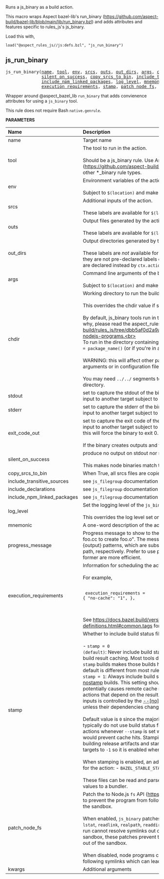 <!-- Generated with Stardoc: http://skydoc.bazel.build -->

Runs a js_binary as a build action.

This macro wraps Aspect bazel-lib's run_binary (https://github.com/aspect-build/bazel-lib/blob/main/lib/run_binary.bzl)
and adds attributes and features specific to rules_js's js_binary.

Load this with,

```starlark
load("@aspect_rules_js//js:defs.bzl", "js_run_binary")
```


<a id="js_run_binary"></a>

## js_run_binary

<pre>
js_run_binary(<a href="#js_run_binary-name">name</a>, <a href="#js_run_binary-tool">tool</a>, <a href="#js_run_binary-env">env</a>, <a href="#js_run_binary-srcs">srcs</a>, <a href="#js_run_binary-outs">outs</a>, <a href="#js_run_binary-out_dirs">out_dirs</a>, <a href="#js_run_binary-args">args</a>, <a href="#js_run_binary-chdir">chdir</a>, <a href="#js_run_binary-stdout">stdout</a>, <a href="#js_run_binary-stderr">stderr</a>, <a href="#js_run_binary-exit_code_out">exit_code_out</a>,
              <a href="#js_run_binary-silent_on_success">silent_on_success</a>, <a href="#js_run_binary-copy_srcs_to_bin">copy_srcs_to_bin</a>, <a href="#js_run_binary-include_transitive_sources">include_transitive_sources</a>, <a href="#js_run_binary-include_declarations">include_declarations</a>,
              <a href="#js_run_binary-include_npm_linked_packages">include_npm_linked_packages</a>, <a href="#js_run_binary-log_level">log_level</a>, <a href="#js_run_binary-mnemonic">mnemonic</a>, <a href="#js_run_binary-progress_message">progress_message</a>,
              <a href="#js_run_binary-execution_requirements">execution_requirements</a>, <a href="#js_run_binary-stamp">stamp</a>, <a href="#js_run_binary-patch_node_fs">patch_node_fs</a>, <a href="#js_run_binary-kwargs">kwargs</a>)
</pre>

Wrapper around @aspect_bazel_lib `run_binary` that adds convienence attributes for using a `js_binary` tool.

This rule does not require Bash `native.genrule`.


**PARAMETERS**


| Name  | Description | Default Value |
| :------------- | :------------- | :------------- |
| <a id="js_run_binary-name"></a>name |  Target name   |  none |
| <a id="js_run_binary-tool"></a>tool |  The tool to run in the action.<br><br>Should be a js_binary rule. Use Aspect bazel-lib's run_binary (https://github.com/aspect-build/bazel-lib/blob/main/lib/run_binary.bzl) for other *_binary rule types.   |  none |
| <a id="js_run_binary-env"></a>env |  Environment variables of the action.<br><br>Subject to <code>$(location)</code> and make variable expansion.   |  <code>{}</code> |
| <a id="js_run_binary-srcs"></a>srcs |  Additional inputs of the action.<br><br>These labels are available for <code>$(location)</code> expansion in <code>args</code> and <code>env</code>.   |  <code>[]</code> |
| <a id="js_run_binary-outs"></a>outs |  Output files generated by the action.<br><br>These labels are available for <code>$(location)</code> expansion in <code>args</code> and <code>env</code>.   |  <code>[]</code> |
| <a id="js_run_binary-out_dirs"></a>out_dirs |  Output directories generated by the action.<br><br>These labels are _not_ available for <code>$(location)</code> expansion in <code>args</code> and <code>env</code> since they are not pre-declared labels created via attr.output_list(). Output directories are declared instead by <code>ctx.actions.declare_directory</code>.   |  <code>[]</code> |
| <a id="js_run_binary-args"></a>args |  Command line arguments of the binary.<br><br>Subject to <code>$(location)</code> and make variable expansion.   |  <code>[]</code> |
| <a id="js_run_binary-chdir"></a>chdir |  Working directory to run the build action in.<br><br>This overrides the chdir value if set on the js_binary tool target.<br><br>By default, js_binary tools run in the root of the output tree. For more context on why, please read the aspect_rules_js README https://github.com/aspect-build/rules_js/tree/dbb5af0d2a9a2bb50e4cf4a96dbc582b27567155#running-nodejs-programs.<br><br>To run in the directory containing the js_run_binary in the output tree, use <code>chdir = package_name()</code> (or if you're in a macro, use <code>native.package_name()</code>).<br><br>WARNING: this will affect other paths passed to the program, either as arguments or in configuration files, which are workspace-relative.<br><br>You may need <code>../../</code> segments to re-relativize such paths to the new working directory.   |  <code>None</code> |
| <a id="js_run_binary-stdout"></a>stdout |  set to capture the stdout of the binary to a file, which can later be used as an input to another target subject to the same semantics as <code>outs</code>   |  <code>None</code> |
| <a id="js_run_binary-stderr"></a>stderr |  set to capture the stderr of the binary to a file, which can later be used as an input to another target subject to the same semantics as <code>outs</code>   |  <code>None</code> |
| <a id="js_run_binary-exit_code_out"></a>exit_code_out |  set to capture the exit code of the binary to a file, which can later be used as an input to another target subject to the same semantics as <code>outs</code>. Note that setting this will force the binary to exit 0.<br><br>If the binary creates outputs and these are declared, they must still be created   |  <code>None</code> |
| <a id="js_run_binary-silent_on_success"></a>silent_on_success |  produce no output on stdout nor stderr when program exits with status code 0.<br><br>This makes node binaries match the expected bazel paradigm.   |  <code>True</code> |
| <a id="js_run_binary-copy_srcs_to_bin"></a>copy_srcs_to_bin |  When True, all srcs files are copied to the output tree that are not already there.   |  <code>True</code> |
| <a id="js_run_binary-include_transitive_sources"></a>include_transitive_sources |  see <code>js_filegroup</code> documentation   |  <code>True</code> |
| <a id="js_run_binary-include_declarations"></a>include_declarations |  see <code>js_filegroup</code> documentation   |  <code>False</code> |
| <a id="js_run_binary-include_npm_linked_packages"></a>include_npm_linked_packages |  see <code>js_filegroup</code> documentation   |  <code>True</code> |
| <a id="js_run_binary-log_level"></a>log_level |  Set the logging level of the <code>js_binary</code> tool.<br><br>This overrides the log level set on the <code>js_binary</code> tool target.   |  <code>None</code> |
| <a id="js_run_binary-mnemonic"></a>mnemonic |  A one-word description of the action, for example, CppCompile or GoLink.   |  <code>"JsRunBinary"</code> |
| <a id="js_run_binary-progress_message"></a>progress_message |  Progress message to show to the user during the build, for example, "Compiling foo.cc to create foo.o". The message may contain %{label}, %{input}, or %{output} patterns, which are substituted with label string, first input, or output's path, respectively. Prefer to use patterns instead of static strings, because the former are more efficient.   |  <code>None</code> |
| <a id="js_run_binary-execution_requirements"></a>execution_requirements |  Information for scheduling the action.<br><br>For example,<br><br><pre><code> execution_requirements = {     "no-cache": "1", }, </code></pre><br><br>See https://docs.bazel.build/versions/main/be/common-definitions.html#common.tags for useful keys.   |  <code>None</code> |
| <a id="js_run_binary-stamp"></a>stamp |  Whether to include build status files as inputs to the tool. Possible values:<br><br>- <code>stamp = 0 (default)</code>: Never include build status files as inputs to the tool.     This gives good build result caching.     Most tools don't use the status files, so including them in <code>--stamp</code> builds makes those     builds have many needless cache misses.     (Note: this default is different from most rules with an integer-typed <code>stamp</code> attribute.) - <code>stamp = 1</code>: Always include build status files as inputs to the tool, even in     [--nostamp](https://docs.bazel.build/versions/main/user-manual.html#flag--stamp) builds.     This setting should be avoided, since it is non-deterministic.     It potentially causes remote cache misses for the target and     any downstream actions that depend on the result. - <code>stamp = -1</code>: Inclusion of build status files as inputs is controlled by the     [--[no]stamp](https://docs.bazel.build/versions/main/user-manual.html#flag--stamp) flag.     Stamped targets are not rebuilt unless their dependencies change.<br><br>Default value is <code>0</code> since the majority of js_run_binary targets in a build graph typically do not use build status files and including them for all js_run_binary actions whenever <code>--stamp</code> is set would result in invalidating the entire graph and would prevent cache hits. Stamping is typically done in terminal targets when building release artifacts and stamp should typically be set explicitly in these targets to <code>-1</code> so it is enabled when the <code>--stamp</code> flag is set.<br><br>When stamping is enabled, an additional two environment variables will be set for the action:     - <code>BAZEL_STABLE_STATUS_FILE</code>     - <code>BAZEL_VOLATILE_STATUS_FILE</code><br><br>These files can be read and parsed by the action, for example to pass some values to a bundler.   |  <code>0</code> |
| <a id="js_run_binary-patch_node_fs"></a>patch_node_fs |  Patch the to Node.js <code>fs</code> API (https://nodejs.org/api/fs.html) for this node program to prevent the program from following symlinks out of the execroot, runfiles and the sandbox.<br><br>When enabled, <code>js_binary</code> patches the Node.js sync and async <code>fs</code> API functions <code>lstat</code>, <code>readlink</code>, <code>realpath</code>, <code>readdir</code> and <code>opendir</code> so that the node program being run cannot resolve symlinks out of the execroot and the runfiles tree. When in the sandbox, these patches prevent the program being run from resolving symlinks out of the sandbox.<br><br>When disabled, node programs can leave the execroot, runfiles and sandbox by following symlinks which can lead to non-hermetic behavior.   |  <code>True</code> |
| <a id="js_run_binary-kwargs"></a>kwargs |  Additional arguments   |  none |


